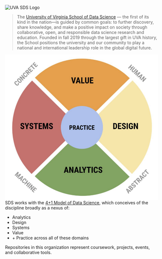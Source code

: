 ![UVA SDS Logo](https://api.dsi.virginia.edu//sites/default/files/inline-images/SDS%20Monogram%20Logo%20Color-Screen.png)

> The [University of Virginia School of Data Science](https://datascience.virginia.edu/) — the first of its kind in the nation—is guided by common goals: to further discovery, share knowledge, and make a positive impact on society through collaborative, open, and responsible data science research and education. Founded in fall 2019 through the largest gift in UVA history, the School positions the university and our community to play a national and international leadership role in the global digital future.

<img align=right style="float:right;width: 55vw;" src="https://github.com/UVADS/.github/blob/13df35a47f78c72497ed724f8b06352a3f6489a9/va-model-image.png" />

SDS works with the [4+1 Model of Data Science](https://api.dsi.virginia.edu/sites/default/files/attachments/2020-12/The%204%20%2B%201%20Model%20of%20Data%20Science.pdf), which conceives of the discipline broadly as a nexus of:

- Analytics
- Design
- Systems
- Value
- \+ Practice across all of these domains
 
Repositories in this organization represent coursework, projects, events, and collaborative tools.



